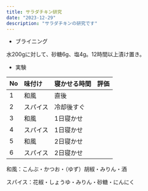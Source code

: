 ```yaml
---
title: サラダチキン研究
date: "2023-12-29"
description: "サラダチキンの研究です"
---
```


* ブライニング

水200gに対して、砂糖6g、塩4g。12時間以上漬け置き。


* 実験

|No|味付け|寝かせる時間|評価|
|:--|:--|:--|--:|
|1|和風|直後||
|2|スパイス|冷却後すぐ||
|3|和風|1日寝かせ||
|4|スパイス|1日寝かせ||
|5|和風|2日寝かせ||
|6|スパイス|2日寝かせ||


和風：こんぶ・かつお・（ゆず）胡椒・みりん・酒

スパイス：花椒・しょうゆ・みりん・砂糖・にんにく

